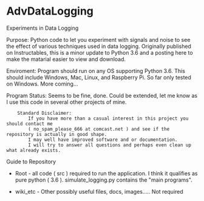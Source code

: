 # AdvDataLogging
Experiments in Data Logging

Purpose: Python code to let you experiment with signals and noise to see the effect of various techniques used in data logging.  Originally published on Instructables, this is a minor update to Python 3.6 and a posting here to make the matarial easier to view and download.

Enviroment: Program should run on any OS supporting Python 3.6.  This should include Windows, Mac, Linux, and Raspberry Pi.  So far only tested on Windows.  More coming... 

Program Status: Seems to be fine, done.  Could be extended, let me know as I use this code in several other projects of mine.


``` 
	Standard Disclaimer:
		If you have more than a casual interest in this project you should contact me 
		( no_spam_please_666 at comcast.net ) and see if the repository is actually in good shape.  
		I may well have improved software and or documentation.  
		I will try to answer all questions and perhaps even clean up what already exists.	
``` 		
 
Guide to Repository

* Root - all code ( src ) required to run the application.  I think it qualifies as pure python ( 3.6 ).   simulate_logging.py contains the "main programs".

* wiki_etc - Other possibly useful files, docs, images..... Not required 
